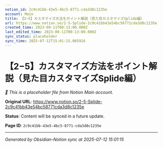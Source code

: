 ```yaml
---
notion_id: 2c9c41bb-43e5-4bc5-8771-cda3d8c1235e
account: Main
title: 【2−5】カスタマイズ方法をポイント解説（見た目カスタマイズSplide編）
url: https://www.notion.so/2-5-Splide-2c9c41bb43e54bc58771cda3d8c1235e
created_time: 2023-09-11T00:13:00.000Z
last_edited_time: 2023-09-11T00:13:00.000Z
sync_status: placeholder
sync_time: 2025-07-12T15:01:15.085916
---
```


# 【2−5】カスタマイズ方法をポイント解説（見た目カスタマイズSplide編）

*🔄 This is a placeholder file from Notion Main account.*

**Original URL**: https://www.notion.so/2-5-Splide-2c9c41bb43e54bc58771cda3d8c1235e

**Status**: Content will be synced in a future update.

**Page ID**: `2c9c41bb-43e5-4bc5-8771-cda3d8c1235e`

---

*Generated by Obsidian-Notion sync at 2025-07-12 15:01:15*
